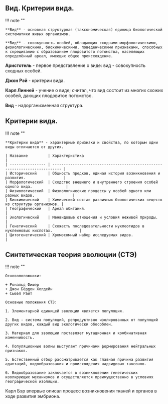 Вид. Критерии вида.
--------------------------------------------------------------------------------

!!! note ""

    **Вид** - основная структурная (таксономическая) единица биологической систематики живых организмов.

    **Вид** - совокупность особей, обладающих сходными морфологическими, физиологическими, биохимическими, поведенческими признаками, способных к скрещиванию с образованием плодовитого потомства, населяющих определённый ареал, имеющих общее происхождение.

**Аристотель** - первое представление о виде: вид -  совокупность сходных особей.

**Джон Рэй** - критерии вида.

**Карл Линней** - учение о виде; считал, что вид состоит из многих схожих особей, дающих плодовитое потомство.

**Вид** - надорганизменная структура.

Критерии вида.
--------------------------------------------------------------------------------

!!! note ""

    **Критерии вида** - характерные признаки и свойства, по которым одни виды отличаются от других.

    | Название         | Характеристика                                                             |
    | ---------------- | -------------------------------------------------------------------------- |
    | Исторический     | Общность предков, единая история возникновения и развития.                 |
    | Морфологический  | Сходство внешнего и внутреннего строения особей одного вида.               |
    | Физиологический  | Физиологические процессы у особей одного или разных видов.                 |
    | Биохимический    | Химический состав различных биологических веществ из структуры организмов. |
    | Географический   | Ареал обитания.                                                            |
    | Экологический    | Межвидовые отношения и условия неживой природы.                            |
    | Генетический     | Схожесть последовательности нуклеотидов в нуклеиновых кислотах.            |
    | Цитогенетический | Хромосомный набор исследуемых видов.                                       |

Синтетическая теория эволюции (СТЭ)
--------------------------------------------------------------------------------

!!! note ""

    Основоположники:

    + Рональд Фишер
    + Джон Бёрдон Холдейн
    + Сьюэл Райт

    Основные положения СТЭ:

    1. Элементарной единицей эволюции является популяция.
   
    2. Вид - система популяций, репродуктивно изолированных от популяций других видов, каждый вид экологически обособлен.

    3. Материал для эволюции поставляет мутационная и комбинативная изменчивость.

    4. Популяционные волны выступают причинами формирования нейтральных признаков.

    5. Естественный отбор рассматривается как главная причина развития адаптаций, видообразования и происхождения надвидовых таксонов.

    6. Видообразование заключается в возникновении генетических изолирующих механизмов и осуществляется преимущественно в условиях географической изоляции.

Карл Бэр впервые описал процесс возникновения тканей и органов в ходе развития эмбриона.

